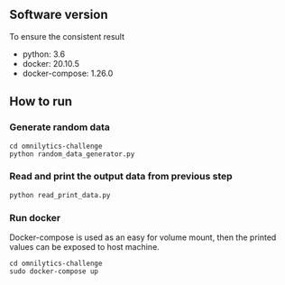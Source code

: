
## Software version
To ensure the consistent result
* python: 3.6
* docker: 20.10.5
* docker-compose: 1.26.0

## How to run 
### Generate random data
```
cd omnilytics-challenge
python random_data_generator.py
```

### Read and print the output data from previous step
```
python read_print_data.py
```

### Run docker
Docker-compose is used as an easy for volume mount, then the printed values can be exposed to host machine.

```
cd omnilytics-challenge
sudo docker-compose up
```